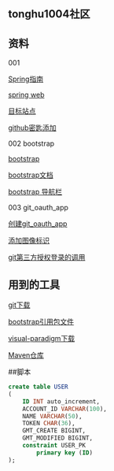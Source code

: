 ## tonghu1004社区

## 资料
001

[Spring指南](https://spring.io/guides)    

[spring web](https://spring.io/guides/gs/serving-web-content/)

[目标站点](https://elasticsearch.cn/)

[github密匙添加](https://developer.github.com/v3/guides/managing-deploy-keys/gi)

002 bootstrap

[bootstrap](https://v3.bootcss.com/)

[bootstrap文档](https://v3.bootcss.com/getting-started/)

[bootstrap 导航栏](https://v3.bootcss.com/components/#navbar-default)

003 git_oauth_app

[创建git_oauth_app](https://developer.github.com/apps/building-oauth-apps/creating-an-oauth-app/)

[添加图像标识](https://developer.github.com/apps/building-oauth-apps/creating-custom-badges-for-oauth-apps/)

[git第三方授权登录的调用](https://developer.github.com/apps/building-oauth-apps/authorizing-oauth-apps/)

## 用到的工具
[git下载](https://git-scm.com/download)

[bootstrap引用包文件](https://github.com/twbs/bootstrap/releases/download/v3.3.7/bootstrap-3.3.7-dist.zip)

[visual-paradigm下载](https://www.visual-paradigm.com/tw/download/)

[Maven仓库](https://mvnrepository.com/)

##脚本
```sql
create table USER
(
	ID INT auto_increment,
	ACCOUNT_ID VARCHAR(100),
	NAME VARCHAR(50),
	TOKEN CHAR(36),
	GMT_CREATE BIGINT,
	GMT_MODIFIED BIGINT,
	constraint USER_PK
		primary key (ID)
);
```